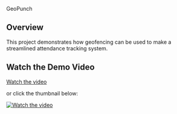 GeoPunch

## Overview

This project demonstrates how geofencing can be used to make a streamlined attendance tracking system.

## Watch the Demo Video

[Watch the video](https://www.youtube.com/watch?v=tvHM_ccQD_I)

or click the thumbnail below:

[![Watch the video](https://img.youtube.com/vi/tvHM_ccQD_I/0.jpg)](https://www.youtube.com/watch?v=tvHM_ccQD_I)

